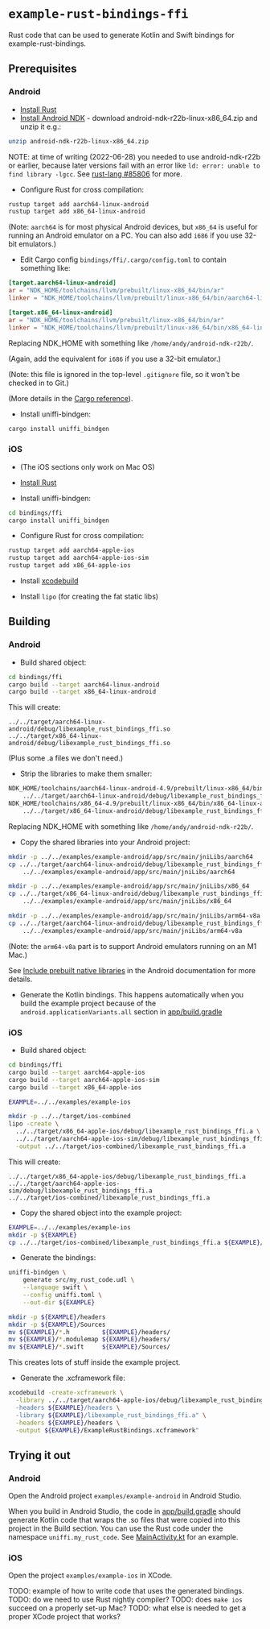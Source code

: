 # `example-rust-bindings-ffi`

Rust code that can be used to generate Kotlin and Swift bindings for
example-rust-bindings.

## Prerequisites

### Android

* [Install Rust](https://www.rust-lang.org/tools/install)
* [Install Android NDK](https://developer.android.com/ndk/downloads) - download
  android-ndk-r22b-linux-x86_64.zip and unzip it e.g.:

```bash
unzip android-ndk-r22b-linux-x86_64.zip
```

NOTE: at time of writing (2022-06-28) you needed to use android-ndk-r22b or
earlier, because later versions fail with an error like
`ld: error: unable to find library -lgcc`.  See
[rust-lang #85806](https://github.com/rust-lang/rust/pull/85806) for more.

* Configure Rust for cross compilation:

```bash
rustup target add aarch64-linux-android
rustup target add x86_64-linux-android
```

(Note: `aarch64` is for most physical Android devices, but `x86_64` is useful
for running an Android emulator on a PC. You can also add `i686` if you use
32-bit emulators.)

* Edit Cargo config `bindings/ffi/.cargo/config.toml` to contain
  something like:

```toml
[target.aarch64-linux-android]
ar = "NDK_HOME/toolchains/llvm/prebuilt/linux-x86_64/bin/ar"
linker = "NDK_HOME/toolchains/llvm/prebuilt/linux-x86_64/bin/aarch64-linux-android30-clang"

[target.x86_64-linux-android]
ar = "NDK_HOME/toolchains/llvm/prebuilt/linux-x86_64/bin/ar"
linker = "NDK_HOME/toolchains/llvm/prebuilt/linux-x86_64/bin/x86_64-linux-android30-clang"
```

Replacing NDK_HOME with something like `/home/andy/android-ndk-r22b/`.

(Again, add the equivalent for `i686` if you use a 32-bit emulator.)

(Note: this file is ignored in the top-level `.gitignore` file, so it won't be
checked in to Git.)

(More details in the
[Cargo reference](https://doc.rust-lang.org/cargo/reference/config.html)).

* Install uniffi-bindgen:

```bash
cargo install uniffi_bindgen
```

### iOS

* (The iOS sections only work on Mac OS)

* [Install Rust](https://www.rust-lang.org/tools/install)

* Install uniffi-bindgen:

```bash
cd bindings/ffi
cargo install uniffi_bindgen
```

* Configure Rust for cross compilation:

```bash
rustup target add aarch64-apple-ios
rustup target add aarch64-apple-ios-sim
rustup target add x86_64-apple-ios
```

* Install
  [xcodebuild](https://developer.apple.com/library/archive/technotes/tn2339/_index.html)


* Install `lipo` (for creating the fat static libs)

## Building

### Android

* Build shared object:

```bash
cd bindings/ffi
cargo build --target aarch64-linux-android
cargo build --target x86_64-linux-android
```

This will create:

```
../../target/aarch64-linux-android/debug/libexample_rust_bindings_ffi.so
../../target/x86_64-linux-android/debug/libexample_rust_bindings_ffi.so
```

(Plus some .a files we don't need.)

* Strip the libraries to make them smaller:

```bash
NDK_HOME/toolchains/aarch64-linux-android-4.9/prebuilt/linux-x86_64/bin/aarch64-linux-android-strip \
    ../../target/aarch64-linux-android/debug/libexample_rust_bindings_ffi.so
NDK_HOME/toolchains/x86_64-4.9/prebuilt/linux-x86_64/bin/x86_64-linux-android-strip \
    ../../target/x86_64-linux-android/debug/libexample_rust_bindings_ffi.so
```

Replacing NDK_HOME with something like `/home/andy/android-ndk-r22b/`.

* Copy the shared libraries into your Android project:

```bash
mkdir -p ../../examples/example-android/app/src/main/jniLibs/aarch64
cp ../../target/aarch64-linux-android/debug/libexample_rust_bindings_ffi.so \
    ../../examples/example-android/app/src/main/jniLibs/aarch64

mkdir -p ../../examples/example-android/app/src/main/jniLibs/x86_64
cp ../../target/x86_64-linux-android/debug/libexample_rust_bindings_ffi.so \
    ../../examples/example-android/app/src/main/jniLibs/x86_64

mkdir -p ../../examples/example-android/app/src/main/jniLibs/arm64-v8a
cp ../../target/aarch64-linux-android/debug/libexample_rust_bindings_ffi.so \
    ../../examples/example-android/app/src/main/jniLibs/arm64-v8a
```

(Note: the `arm64-v8a` part is to support Android emulators running on an M1
Mac.)

See
[Include prebuilt native libraries](https://developer.android.com/studio/projects/gradle-external-native-builds#jniLibs)
in the Android documentation for more details.

* Generate the Kotlin bindings. This happens automatically when you
  build the example project because of the `android.applicationVariants.all`
  section in [app/build.gradle](../../examples/example-android/app/build.gradle)

### iOS

* Build shared object:

```bash
cd bindings/ffi
cargo build --target aarch64-apple-ios
cargo build --target aarch64-apple-ios-sim
cargo build --target x86_64-apple-ios

EXAMPLE=../../examples/example-ios

mkdir -p ../../target/ios-combined
lipo -create \
  ../../target/x86_64-apple-ios/debug/libexample_rust_bindings_ffi.a \
  ../../target/aarch64-apple-ios-sim/debug/libexample_rust_bindings_ffi.a \
  -output ../../target/ios-combined/libexample_rust_bindings_ffi.a
```

This will create:

```
../../target/x86_64-apple-ios/debug/libexample_rust_bindings_ffi.a
../../target/aarch64-apple-ios-sim/debug/libexample_rust_bindings_ffi.a
../../target/ios-combined/libexample_rust_bindings_ffi.a
```

* Copy the shared object into the example project:

```bash
EXAMPLE=../../examples/example-ios
mkdir -p ${EXAMPLE}
cp ../../target/ios-combined/libexample_rust_bindings_ffi.a ${EXAMPLE}/
```

* Generate the bindings:

```bash
uniffi-bindgen \
    generate src/my_rust_code.udl \
    --language swift \
    --config uniffi.toml \
    --out-dir ${EXAMPLE}

mkdir -p ${EXAMPLE}/headers
mkdir -p ${EXAMPLE}/Sources
mv ${EXAMPLE}/*.h         ${EXAMPLE}/headers/
mv ${EXAMPLE}/*.modulemap ${EXAMPLE}/headers/
mv ${EXAMPLE}/*.swift     ${EXAMPLE}/Sources/
```

This creates lots of stuff inside the example project.

* Generate the .xcframework file:

```bash
xcodebuild -create-xcframework \
  -library ../../target/aarch64-apple-ios/debug/libexample_rust_bindings_ffi.a" \
  -headers ${EXAMPLE}/headers \
  -library ${EXAMPLE}/libexample_rust_bindings_ffi.a" \
  -headers ${EXAMPLE}/headers \
  -output ${EXAMPLE}/ExampleRustBindings.xcframework"
```

## Trying it out

### Android

Open the Android project `examples/example-android` in Android Studio.

When you build in Android Studio, the code in
[app/build.gradle](examples/example-android/app/build.gradle) should generate
Kotlin code that wraps the .so files that were copied into this project in the
Build section. You can use the Rust code under the namespace
`uniffi.my_rust_code`. See
[MainActivity.kt](app/src/main/java/net/artificialworlds/exampleandroid/MainActivity.kt)
for an example.

### iOS

Open the project `examples/example-ios` in XCode.

TODO: example of how to write code that uses the generated bindings.
TODO: do we need to use Rust nightly compiler?
TODO: does `make ios` succeed on a properly set-up Mac?
TODO: what else is needed to get a proper XCode project that works?
